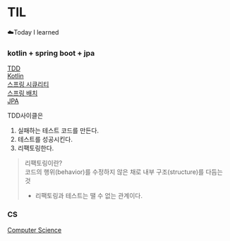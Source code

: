 # TIL
☁️Today I learned

### kotlin + spring boot + jpa
[TDD](https://github.com/cksgns93/TDD)  
[Kotlin](https://github.com/cksgns93/KotlinInAction)  
[스프링 시큐리티](https://github.com/cksgns93/SpringSecurity)  
[스프링 배치](https://github.com/chanqun/spring-batch-excercise)  
[JPA](https://github.com/cksgns93/jpa_programming)  

TDD사이클은
1. 실패하는 테스트 코드를 만든다.
2. 테스트를 성공시킨다.
3. 리팩토링한다.

> 리팩토링이란?  
> 코드의 행위(behavior)를 수정하지 않은 채로 내부 구조(structure)를 다듬는 것
> - 리팩토링과 테스트는 땔 수 없는 관계이다.


### CS
[Computer Science](https://github.com/cksgns93/ComputerScience)  
